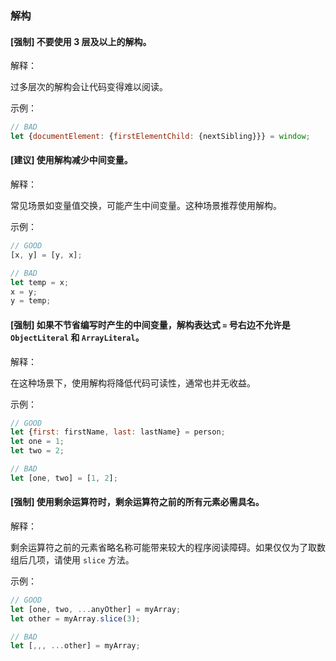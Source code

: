 ### 解构

#### [强制] 不要使用 3 层及以上的解构。

解释：

过多层次的解构会让代码变得难以阅读。

示例：

```js
// BAD
let {documentElement: {firstElementChild: {nextSibling}}} = window;
```

#### [建议] 使用解构减少中间变量。

解释：

常见场景如变量值交换，可能产生中间变量。这种场景推荐使用解构。

示例：

```js
// GOOD
[x, y] = [y, x];

// BAD
let temp = x;
x = y;
y = temp;
```

#### [强制] 如果不节省编写时产生的中间变量，解构表达式 `=` 号右边不允许是 `ObjectLiteral` 和 `ArrayLiteral`。

解释：

在这种场景下，使用解构将降低代码可读性，通常也并无收益。

示例：

```js
// GOOD
let {first: firstName, last: lastName} = person;
let one = 1;
let two = 2;

// BAD
let [one, two] = [1, 2];
```

#### [强制] 使用剩余运算符时，剩余运算符之前的所有元素必需具名。

解释：

剩余运算符之前的元素省略名称可能带来较大的程序阅读障碍。如果仅仅为了取数组后几项，请使用 `slice` 方法。

示例：

```js
// GOOD
let [one, two, ...anyOther] = myArray;
let other = myArray.slice(3);

// BAD
let [,,, ...other] = myArray;
```
